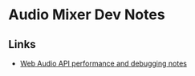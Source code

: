 # Audio Mixer Dev Notes

## Links

- [Web Audio API performance and debugging notes](https://padenot.github.io/web-audio-perf/)